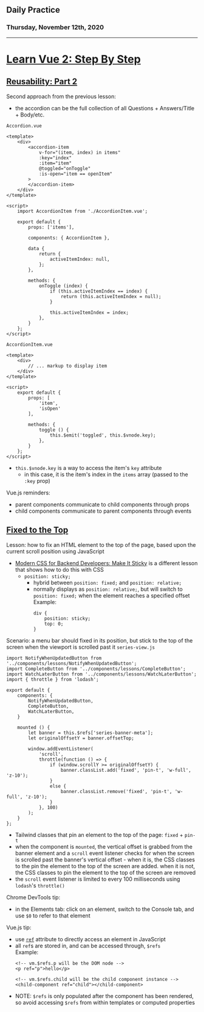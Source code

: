 ## Daily Practice
### Thursday, November 12th, 2020
---


# [Learn Vue 2: Step By Step](https://laracasts.com/series/learn-vue-2-step-by-step)


## [Reusability: Part 2](https://laracasts.com/series/learn-vue-2-step-by-step/episodes/41)

Second approach from the previous lesson:  
- the accordion can be the full collection of all Questions + Answers/Title + Body/etc.

`Accordion.vue`
```
<template>
    <div>
        <accordion-item
            v-for="(item, index) in items"
            :key="index"
            :item="item"
            @toggled="onToggle"
            :is-open="item == openItem"
        >
        </accordion-item>
    </div>
</template>

<script>
    import AccordionItem from './AccordionItem.vue';

    export default {
        props: ['items'],

        components: { AccordionItem },

        data {
            return {
                activeItemIndex: null,
            };
        },

        methods: {
            onToggle (index) {
                if (this.activeItemIndex == index) {
                    return (this.activeItemIndex = null);
                }

                this.activeItemIndex = index;
            },
        }
    };
</script>
```


`AccordionItem.vue`
```
<template>
    <div>
        // ... markup to display item
    </div>
</template>

<script>
    export default {
        props: [
            'item',
            'isOpen'
        ],

        methods: {
            toggle () {
                this.$emit('toggled', this.$vnode.key);
            },
        }
    };
</script>
```
- `this.$vnode.key` is a way to access the item's `key` attribute
   * in this case, it is the item's index in the `items` array (passed to the `:key` prop)



Vue.js reminders:
- parent components communicate to child components through props
- child components communicate to parent components through events



## [Fixed to the Top](https://laracasts.com/series/learn-vue-2-step-by-step/episodes/42)

Lesson: how to fix an HTML element to the top of the page, based upon the current scroll position using JavaScript
- [Modern CSS for Backend Developers: Make It Sticky](https://laracasts.com/series/modern-css-for-backend-developers/episodes/15) is a different lesson that shows how to do this with CSS
   * `position: sticky;`
      - hybrid between `position: fixed;` and `position: relative;`
      - normally displays as `position: relative;`, but will switch to `position: fixed;` when the element reaches a specified offset  
        Example:  
        ```
        div {
            position: sticky;
            top: 0;
        }
        ```


Scenario: a menu bar should fixed in its position, but stick to the top of the screen when the viewport is scrolled past it
`series-view.js`
```
import NotifyWhenUpdatedButton from '../components/lessons/NotifyWhenUpdatedButton';
import CompleteButton from '../components/lessons/CompleteButton';
import WatchLaterButton from '../components/lessons/WatchLaterButton';
import { throttle } from 'lodash';

export default {
    components: {
        NotifyWhenUpdatedButton,
        CompleteButton,
        WatchLaterButton,
    }

    mounted () {
        let banner = this.$refs['series-banner-meta'];
        let originalOffsetY = banner.offsetTop;
        
        window.addEventListener(
            'scroll',
            throttle(function () => {
                if (window.scrollY >= originalOffsetY) {
                    banner.classList.add('fixed', 'pin-t', 'w-full', 'z-10');
                }
                else {
                    banner.classList.remove('fixed', 'pin-t', 'w-full', 'z-10');
                }
            }, 100)
        );
    }
};
```
- Tailwind classes that pin an element to the top of the page: `fixed` + `pin-t`
- when the component is `mounted`, the vertical offset is grabbed from the banner element and a `scroll` event listener checks for when the screen is scrolled past the banner's vertical offset - when it is, the CSS classes to the pin the element to the top of the screen are added. when it is not, the CSS classes to pin the element to the top of the screen are removed
- the `scroll` event listener is limited to every 100 milliseconds using `lodash`'s `throttle()`



Chrome DevTools tip:
- in the Elements tab: click on an element, switch to the Console tab, and use `$0` to refer to that element

Vue.js tip:
- use [`ref`](https://vuejs.org/v2/api/#ref) attribute to directly access an element in JavaScript
- all `ref`s are stored in, and can be accessed through, `$refs`  
    Example:
    ```
    <!-- vm.$refs.p will be the DOM node -->
    <p ref="p">hello</p>

    <!-- vm.$refs.child will be the child component instance -->
    <child-component ref="child"></child-component>
    ```
- NOTE: `$refs` is only populated after the component has been rendered, so avoid accessing `$refs` from within templates or computed properties
